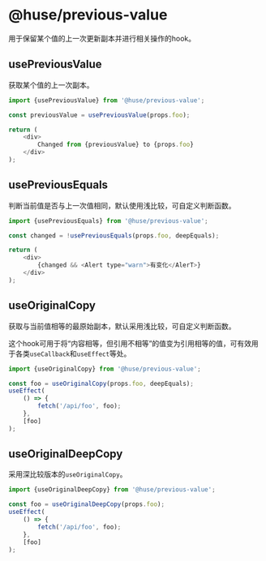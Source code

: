 # @huse/previous-value

用于保留某个值的上一次更新副本并进行相关操作的hook。

## usePreviousValue

获取某个值的上一次副本。

```javascript
import {usePreviousValue} from '@huse/previous-value';

const previousValue = usePreviousValue(props.foo);

return (
    <div>
        Changed from {previousValue} to {props.foo}
    </div>
);
```

## usePreviousEquals

判断当前值是否与上一次值相同，默认使用浅比较，可自定义判断函数。

```javascript
import {usePreviousEquals} from '@huse/previous-value';

const changed = !usePreviousEquals(props.foo, deepEquals);

return (
    <div>
        {changed && <Alert type="warn">有变化</AlerT>}
    </div>
);
```

## useOriginalCopy

获取与当前值相等的最原始副本，默认采用浅比较，可自定义判断函数。

这个hook可用于将“内容相等，但引用不相等”的值变为引用相等的值，可有效用于各类`useCallback`和`useEffect`等处。

```javascript
import {useOriginalCopy} from '@huse/previous-value';

const foo = useOriginalCopy(props.foo, deepEquals);
useEffect(
    () => {
        fetch('/api/foo', foo);
    },
    [foo]
);
```

## useOriginalDeepCopy

采用深比较版本的`useOriginalCopy`。

```javascript
import {useOriginalDeepCopy} from '@huse/previous-value';

const foo = useOriginalDeepCopy(props.foo);
useEffect(
    () => {
        fetch('/api/foo', foo);
    },
    [foo]
);
```
